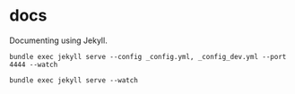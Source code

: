 # docs
Documenting using Jekyll.

```
bundle exec jekyll serve --config _config.yml, _config_dev.yml --port 4444 --watch
```

```
bundle exec jekyll serve --watch
```
